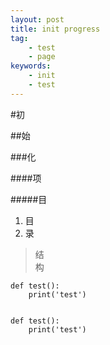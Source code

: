 ```yaml
---
layout: post
title: init progress 
tag:
    - test 
    - page 
keywords:
    - init
    - test
---
```


#初

##始

###化

####项

#####目

1. 目    
2. 录    

> 结    
> 构    

``` 
def test():    
    print('test')    
```
<pre><code>
def test():
    print('test')

</code></pre>
